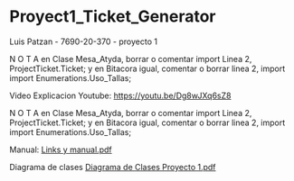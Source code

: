 # Proyect1_Ticket_Generator
Luis Patzan - 7690-20-370 - proyecto 1

N  O  T  A
en Clase Mesa_Atyda, borrar o comentar import Linea 2, ProjectTicket.Ticket; 
y en Bitacora igual, comentar o borrar linea 2, import import Enumerations.Uso_Tallas;

Video Explicacion Youtube:
https://youtu.be/Dg8wJXq6sZ8


N  O  T  A
en Clase Mesa_Atyda, borrar o comentar import Linea 2, ProjectTicket.Ticket; 
y en Bitacora igual, comentar o borrar linea 2, import import Enumerations.Uso_Tallas;

Manual:
[Links y manual.pdf](https://github.com/lpatzanl2/Proyect1_Ticket_Generator/files/9450028/Links.y.manual.pdf)

Diagrama de clases
[Diagrama de Clases Proyecto 1.pdf](https://github.com/lpatzanl2/Proyect1_Ticket_Generator/files/9450071/Diagrama.de.Clases.Proyecto.1.pdf)
